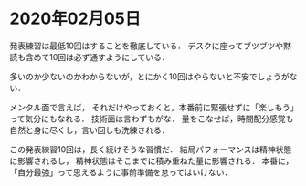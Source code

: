 # 2020年02月05日 

発表練習は最低10回はすることを徹底している．
デスクに座ってブツブツや黙読も含めて10回は必ず通すようにしている．


多いのか少ないのかわからないが，とにかく10回はやらないと不安でしょうがない．

メンタル面で言えば，
それだけやっておくと，本番前に緊張せずに「楽しもう」って気分にもなれる．
技術面は言わずもがな．
量をこなせば，時間配分感覚も自然と身に尽くし，言い回しも洗練される．


この発表練習10回は，長く続けそうな習慣だ．
結局パフォーマンスは精神状態に影響されるし，
精神状態はそこまでに積み重ねた量に影響される．
本番に，「自分最強」って思えるように事前準備を怠ってはいけない．
